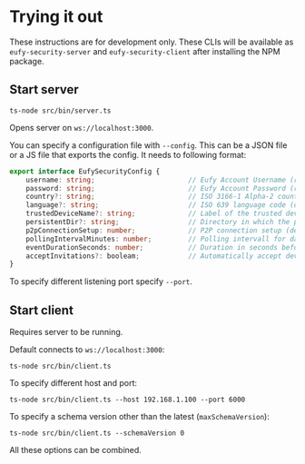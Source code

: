 # Trying it out

These instructions are for development only. These CLIs will be available as `eufy-security-server` and `eufy-security-client` after installing the NPM package.

## Start server

```shell
ts-node src/bin/server.ts
```

Opens server on `ws://localhost:3000`.

You can specify a configuration file with `--config`. This can be a JSON file or a JS file that exports the config. It needs to following format:

```ts
export interface EufySecurityConfig {
    username: string;                       // Eufy Account Username (required)
    password: string;                       // Eufy Account Password (required)
    country?: string;                       // ISO 3166-1 Alpha-2 country code (default: US)
    language?: string;                      // ISO 639 language code (default: en)
    trustedDeviceName?: string;             // Label of the trusted devices (viewable with 2fa activated in Eufy App; default: eufyclient)
    persistentDir?: string;                 // Directory in which the persistent information is saved (default: module path)
    p2pConnectionSetup: number;             // P2P connection setup (default: 0 ; Prefers local connection over cloud)
    pollingIntervalMinutes: number;         // Polling intervall for data refresh from Eufy Cloud (default: 10 min.)
    eventDurationSeconds: number;           // Duration in seconds before an event is reset E.g. motion event (default: 10 sec.)
    acceptInvitations?: booleam;            // Automatically accept device invitations (default: false)
}
```

To specify different listening port specify `--port`.

## Start client

Requires server to be running.

Default connects to `ws://localhost:3000`:

```shell
ts-node src/bin/client.ts
```

To specify different host and port:

```shell
ts-node src/bin/client.ts --host 192.168.1.100 --port 6000
```

To specify a schema version other than the latest (`maxSchemaVersion`):

```shell
ts-node src/bin/client.ts --schemaVersion 0
```

All these options can be combined.